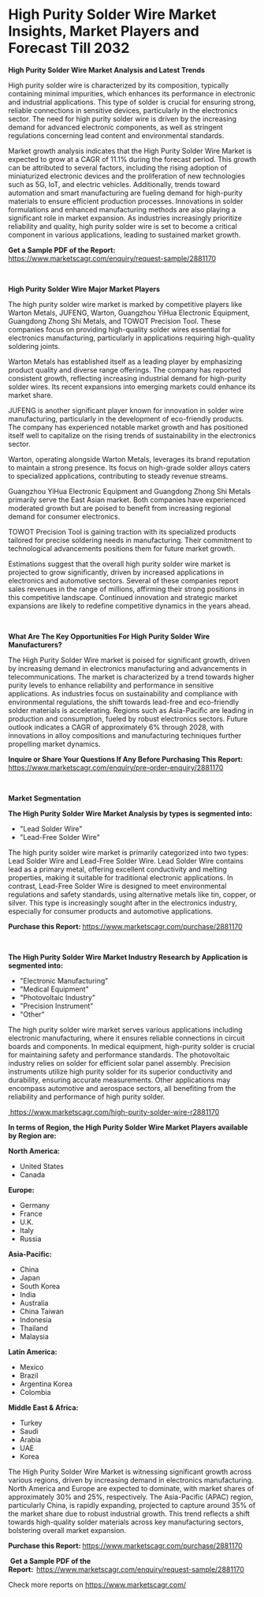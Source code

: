 <p><h1>High Purity Solder Wire Market Insights, Market Players and Forecast Till 2032</h1></p><p><strong>High Purity Solder Wire Market Analysis and Latest Trends</strong></p>
<p><p>High purity solder wire is characterized by its composition, typically containing minimal impurities, which enhances its performance in electronic and industrial applications. This type of solder is crucial for ensuring strong, reliable connections in sensitive devices, particularly in the electronics sector. The need for high purity solder wire is driven by the increasing demand for advanced electronic components, as well as stringent regulations concerning lead content and environmental standards.</p><p>Market growth analysis indicates that the High Purity Solder Wire Market is expected to grow at a CAGR of 11.1% during the forecast period. This growth can be attributed to several factors, including the rising adoption of miniaturized electronic devices and the proliferation of new technologies such as 5G, IoT, and electric vehicles. Additionally, trends toward automation and smart manufacturing are fueling demand for high-purity materials to ensure efficient production processes. Innovations in solder formulations and enhanced manufacturing methods are also playing a significant role in market expansion. As industries increasingly prioritize reliability and quality, high purity solder wire is set to become a critical component in various applications, leading to sustained market growth.</p></p>
<p><strong>Get a Sample PDF of the Report:&nbsp;</strong> <a href="https://www.marketscagr.com/enquiry/request-sample/2881170?utm_campaign=1835&utm_medium=2&utm_source=Github&utm_content=ia&utm_term=12032025&utm_id=high-purity-solder-wire">https://www.marketscagr.com/enquiry/request-sample/2881170</a></p>
<p>&nbsp;</p>
<p><strong>High Purity Solder Wire Major Market Players</strong></p>
<p><p>The high purity solder wire market is marked by competitive players like Warton Metals, JUFENG, Warton, Guangzhou YiHua Electronic Equipment, Guangdong Zhong Shi Metals, and TOWOT Precision Tool. These companies focus on providing high-quality solder wires essential for electronics manufacturing, particularly in applications requiring high-quality soldering joints.</p><p>Warton Metals has established itself as a leading player by emphasizing product quality and diverse range offerings. The company has reported consistent growth, reflecting increasing industrial demand for high-purity solder wires. Its recent expansions into emerging markets could enhance its market share.</p><p>JUFENG is another significant player known for innovation in solder wire manufacturing, particularly in the development of eco-friendly products. The company has experienced notable market growth and has positioned itself well to capitalize on the rising trends of sustainability in the electronics sector.</p><p>Warton, operating alongside Warton Metals, leverages its brand reputation to maintain a strong presence. Its focus on high-grade solder alloys caters to specialized applications, contributing to steady revenue streams.</p><p>Guangzhou YiHua Electronic Equipment and Guangdong Zhong Shi Metals primarily serve the East Asian market. Both companies have experienced moderated growth but are poised to benefit from increasing regional demand for consumer electronics.</p><p>TOWOT Precision Tool is gaining traction with its specialized products tailored for precise soldering needs in manufacturing. Their commitment to technological advancements positions them for future market growth.</p><p>Estimations suggest that the overall high purity solder wire market is projected to grow significantly, driven by increased applications in electronics and automotive sectors. Several of these companies report sales revenues in the range of millions, affirming their strong positions in this competitive landscape. Continued innovation and strategic market expansions are likely to redefine competitive dynamics in the years ahead.</p></p>
<p>&nbsp;</p>
<p><strong>What Are The Key Opportunities For High Purity Solder Wire Manufacturers?</strong></p>
<p><p>The High Purity Solder Wire market is poised for significant growth, driven by increasing demand in electronics manufacturing and advancements in telecommunications. The market is characterized by a trend towards higher purity levels to enhance reliability and performance in sensitive applications. As industries focus on sustainability and compliance with environmental regulations, the shift towards lead-free and eco-friendly solder materials is accelerating. Regions such as Asia-Pacific are leading in production and consumption, fueled by robust electronics sectors. Future outlook indicates a CAGR of approximately 6% through 2028, with innovations in alloy compositions and manufacturing techniques further propelling market dynamics.</p></p>
<p><strong>Inquire or Share Your Questions If Any Before Purchasing This Report:</strong> <a href="https://www.marketscagr.com/enquiry/pre-order-enquiry/2881170?utm_campaign=1835&utm_medium=2&utm_source=Github&utm_content=ia&utm_term=12032025&utm_id=high-purity-solder-wire">https://www.marketscagr.com/enquiry/pre-order-enquiry/2881170</a></p>
<p>&nbsp;</p>
<p><strong>Market Segmentation</strong></p>
<p><strong>The High Purity Solder Wire Market Analysis by types is segmented into:</strong></p>
<p><ul><li>"Lead Solder Wire"</li><li>"Lead-Free Solder Wire"</li></ul></p>
<p><p>The high purity solder wire market is primarily categorized into two types: Lead Solder Wire and Lead-Free Solder Wire. Lead Solder Wire contains lead as a primary metal, offering excellent conductivity and melting properties, making it suitable for traditional electronic applications. In contrast, Lead-Free Solder Wire is designed to meet environmental regulations and safety standards, using alternative metals like tin, copper, or silver. This type is increasingly sought after in the electronics industry, especially for consumer products and automotive applications.</p></p>
<p><strong>Purchase this Report:&nbsp;</strong><a href="https://www.marketscagr.com/purchase/2881170?utm_campaign=1835&utm_medium=2&utm_source=Github&utm_content=ia&utm_term=12032025&utm_id=high-purity-solder-wire">https://www.marketscagr.com/purchase/2881170</a></p>
<p>&nbsp;</p>
<p><strong>The High Purity Solder Wire Market Industry Research by Application is segmented into:</strong></p>
<p><ul><li>"Electronic Manufacturing"</li><li>"Medical Equipment"</li><li>"Photovoltaic Industry"</li><li>"Precision Instrument"</li><li>"Other"</li></ul></p>
<p><p>The high purity solder wire market serves various applications including electronic manufacturing, where it ensures reliable connections in circuit boards and components. In medical equipment, high-purity solder is crucial for maintaining safety and performance standards. The photovoltaic industry relies on solder for efficient solar panel assembly. Precision instruments utilize high purity solder for its superior conductivity and durability, ensuring accurate measurements. Other applications may encompass automotive and aerospace sectors, all benefiting from the reliability and performance of high purity solder.</p></p>
<p><a href="https://www.marketscagr.com/high-purity-solder-wire-r2881170?utm_campaign=1835&utm_medium=2&utm_source=Github&utm_content=ia&utm_term=12032025&utm_id=high-purity-solder-wire">&nbsp;https://www.marketscagr.com/high-purity-solder-wire-r2881170</a></p>
<p><strong>In terms of Region, the High Purity Solder Wire Market Players available by Region are:</strong></p>
<p>
    <p> <strong> North America: </strong>
        <ul>
            <li>United States</li>
            <li>Canada</li>
        </ul>
        </p> 
    <p> <strong> Europe: </strong>
        <ul>
            <li>Germany</li>
            <li>France</li>
            <li>U.K.</li>
            <li>Italy</li>
            <li>Russia</li>
        </ul>
        </p> 
    <p> <strong> Asia-Pacific: </strong>
        <ul>
            <li>China</li>
            <li>Japan</li>
            <li>South Korea</li>
            <li>India</li>
            <li>Australia</li>
            <li>China Taiwan</li>
            <li>Indonesia</li>
            <li>Thailand</li>
            <li>Malaysia</li>
        </ul>
        </p> 
    <p> <strong> Latin America: </strong>
        <ul>
            <li>Mexico</li>
            <li>Brazil</li>
            <li>Argentina Korea</li>
            <li>Colombia</li>
        </ul>
        </p> 
    <p> <strong> Middle East & Africa: </strong>
        <ul>
            <li>Turkey</li>
            <li>Saudi</li>
            <li>Arabia</li>
            <li>UAE</li>
            <li>Korea</li>
        </ul>
    </p>
    </p>
<p><p>The High Purity Solder Wire Market is witnessing significant growth across various regions, driven by increasing demand in electronics manufacturing. North America and Europe are expected to dominate, with market shares of approximately 30% and 25%, respectively. The Asia-Pacific (APAC) region, particularly China, is rapidly expanding, projected to capture around 35% of the market share due to robust industrial growth. This trend reflects a shift towards high-quality solder materials across key manufacturing sectors, bolstering overall market expansion.</p></p>
<p><strong>Purchase this Report: </strong><a href="https://www.marketscagr.com/purchase/2881170?utm_campaign=1835&utm_medium=2&utm_source=Github&utm_content=ia&utm_term=12032025&utm_id=high-purity-solder-wire">https://www.marketscagr.com/purchase/2881170</a></p>
<p>&nbsp;<strong>Get a Sample PDF of the Report:&nbsp;&nbsp;</strong><a href="https://www.marketscagr.com/enquiry/request-sample/2881170?utm_campaign=1835&utm_medium=2&utm_source=Github&utm_content=ia&utm_term=12032025&utm_id=high-purity-solder-wire">https://www.marketscagr.com/enquiry/request-sample/2881170</a></p>
<p><strong></strong></p>
<p>Check more reports on <a href="https://www.marketscagr.com/?utm_campaign=1835&utm_medium=2&utm_source=Github&utm_content=ia&utm_term=12032025&utm_id=high-purity-solder-wire">https://www.marketscagr.com/</a></p>